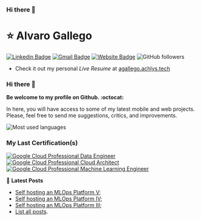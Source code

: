 ### Hi there 👋

<!--
**alborotogarcia/alborotogarcia** is a ✨ _special_ ✨ repository because its `README.md` (this file) appears on your GitHub profile.

Here are some ideas to get you started:

- 🔭 I’m currently working on ...
- 🌱 I’m currently learning ...
- 👯 I’m looking to collaborate on ...
- 🤔 I’m looking for help with ...
- 💬 Ask me about ...
- 📫 How to reach me: ...
- 😄 Pronouns: ...
- ⚡ Fun fact: ...
-->


# ⭐ Alvaro Gallego
[![Linkedin Badge](https://img.shields.io/badge/-LinkedIn-blue?style=flat-square&logo=Linkedin&logoColor=white&link=https://www.linkedin.com/in/alvaro-gallego/)](https://www.linkedin.com/in/alvaro-gallego/)
[![Gmail Badge](https://img.shields.io/badge/-Gmail-c14438?style=flat-square&logo=Gmail&logoColor=white&link=mailto:agallego@achlys.tech)](mailto:agallego@achlys.tech)
[![Website Badge](https://img.shields.io/badge/website-Access%20website-green)](https://agallego.achlys.tech/)
![GitHub followers](https://img.shields.io/github/followers/alborotogarcia?label=Follow&style=social)

* Check it out my personal _Live Resume_ at [agallego.achlys.tech](https://agallego.achlys.tech/about)

### Hi there 👋
**Be welcome to my profile on Github. :octocat:**
<p>In here, you will have access to some of my latest mobile and web projects. Please, feel free to send me suggestions, critics, and improvements.</p>

![Most used languages](https://github-readme-stats.vercel.app/api/top-langs/?username=alborotogarcia&layout=compact)

### My Last Certification(s)
[![Google Cloud Professional Data Engineer](https://api.accredible.com/v1/frontend/credential_website_embed_image/badge/66266838)](https://api.accredible.com/v1/frontend/credential_website_embed_image/certificate/66266838)
[![Google Cloud Professional Cloud Architect](https://api.accredible.com/v1/frontend/credential_website_embed_image/badge/67389131)](https://api.accredible.com/v1/frontend/credential_website_embed_image/certificate/67389131)
[![Google Cloud Professional Machine Learning Engineer](https://api.accredible.com/v1/frontend/credential_website_embed_image/badge/70344377)](https://api.accredible.com/v1/frontend/credential_website_embed_image/certificate/70344377)

📕 **Latest Posts**
<!-- POST-LIST:START -->
- [Self hosting an MLOps Platform V](https://agallego.achlys.tech/posts/aqimadrid);
- [Self hosting an MLOps Platform IV](https://agallego.achlys.tech/posts/baremetal4);
- [Self hosting an MLOps Platform III](https://agallego.achlys.tech/posts/baremetal3);
- [List all posts](https://agallego.achlys.tech/posts).
<!-- POST-LIST:END -->

